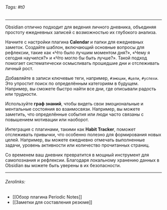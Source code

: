 ###### Tags:  #t0
___
Obsidian отлично подходит для ведения личного дневника, объединяя простоту ежедневных записей с возможностью их глубокого анализа.

Начните с настройки плагина **Calendar** и папки для ежедневных заметок. Создайте шаблон, включающий основные вопросы для рефлексии, такие как «Что было лучшим моментом дня?», «Чему я сегодня научился?» и «Что могло бы быть лучше?». Такой подход помогает систематически осмысливать прошедшие дни и отслеживать личный рост.

Добавляйте в записи ключевые теги, например, `#эмоции`, `#цели`, `#успехи`. Это упростит поиск по определённым категориям в будущем. Например, вы сможете быстро найти все дни, где описывали радость или трудности.

Используйте **граф знаний**, чтобы видеть свои эмоциональные и ментальные состояния во взаимосвязи. Например, вы можете заметить, что определённые события или люди часто связаны с повышением мотивации или наоборот.

Интеграция с плагинами, такими как **Habit Tracker**, поможет отслеживать привычки, что особенно полезно для формирования новых целей. Например, вы можете ежедневно отмечать выполненные задачи, уровень активности или количество прочитанных страниц.

Со временем ваш дневник превратится в мощный инструмент для самопознания и рефлексии. Благодаря локальному хранению данных в Obsidian вы можете быть уверены в их безопасности.
___
###### Zerolinks: 
- [[Обзор плагина Periodic Notes]]
- [[Заметки для составления резюме]]